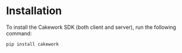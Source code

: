 # Installation

To install the Cakework SDK (both client and server), run the following command:
<Tabs groupId="lang">
<TabItem value="python" label="Python">

```
pip install cakework
```

</TabItem>
</Tabs>